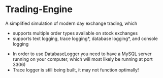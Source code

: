 # Trading-Engine

A simplified simulation of modern day exchange trading, which 

- supports multiple order types available on stock exchanges
- supports text logging, trace logging*, database logging*, and console logging

* In order to use DatabaseLogger you need to have a MySQL server running on your computer, which will most likely be running at port 3306)
* Trace logger is still being built, it may not function optimally!
